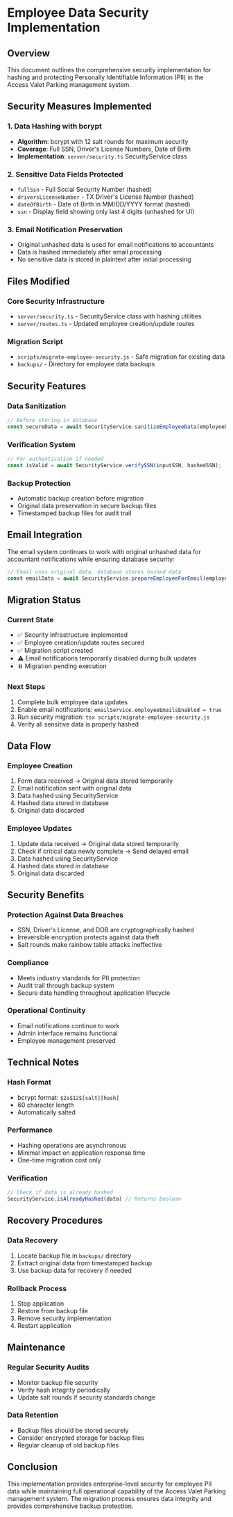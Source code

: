 # Employee Data Security Implementation

## Overview

This document outlines the comprehensive security implementation for hashing and protecting Personally Identifiable Information (PII) in the Access Valet Parking management system.

## Security Measures Implemented

### 1. Data Hashing with bcrypt
- **Algorithm**: bcrypt with 12 salt rounds for maximum security
- **Coverage**: Full SSN, Driver's License Numbers, Date of Birth
- **Implementation**: `server/security.ts` SecurityService class

### 2. Sensitive Data Fields Protected
- `fullSsn` - Full Social Security Number (hashed)
- `driversLicenseNumber` - TX Driver's License Number (hashed)  
- `dateOfBirth` - Date of Birth in MM/DD/YYYY format (hashed)
- `ssn` - Display field showing only last 4 digits (unhashed for UI)

### 3. Email Notification Preservation
- Original unhashed data is used for email notifications to accountants
- Data is hashed immediately after email processing
- No sensitive data is stored in plaintext after initial processing

## Files Modified

### Core Security Infrastructure
- `server/security.ts` - SecurityService class with hashing utilities
- `server/routes.ts` - Updated employee creation/update routes

### Migration Script
- `scripts/migrate-employee-security.js` - Safe migration for existing data
- `backups/` - Directory for employee data backups

## Security Features

### Data Sanitization
```typescript
// Before storing in database
const secureData = await SecurityService.sanitizeEmployeeData(employeeData);
```

### Verification System
```typescript
// For authentication if needed
const isValid = await SecurityService.verifySSN(inputSSN, hashedSSN);
```

### Backup Protection
- Automatic backup creation before migration
- Original data preservation in secure backup files
- Timestamped backup files for audit trail

## Email Integration
The email system continues to work with original unhashed data for accountant notifications while ensuring database security:

```typescript
// Email uses original data, database stores hashed data
const emailData = await SecurityService.prepareEmployeeForEmail(employee, originalData);
```

## Migration Status

### Current State
- ✅ Security infrastructure implemented
- ✅ Employee creation/update routes secured
- ✅ Migration script created
- ⚠️ Email notifications temporarily disabled during bulk updates
- ⏸️ Migration pending execution

### Next Steps
1. Complete bulk employee data updates
2. Enable email notifications: `emailService.employeeEmailsEnabled = true`
3. Run security migration: `tsx scripts/migrate-employee-security.js`
4. Verify all sensitive data is properly hashed

## Data Flow

### Employee Creation
1. Form data received → Original data stored temporarily
2. Email notification sent with original data
3. Data hashed using SecurityService
4. Hashed data stored in database
5. Original data discarded

### Employee Updates  
1. Update data received → Original data stored temporarily
2. Check if critical data newly complete → Send delayed email
3. Data hashed using SecurityService
4. Hashed data stored in database
5. Original data discarded

## Security Benefits

### Protection Against Data Breaches
- SSN, Driver's License, and DOB are cryptographically hashed
- Irreversible encryption protects against data theft
- Salt rounds make rainbow table attacks ineffective

### Compliance
- Meets industry standards for PII protection
- Audit trail through backup system
- Secure data handling throughout application lifecycle

### Operational Continuity
- Email notifications continue to work
- Admin interface remains functional
- Employee management preserved

## Technical Notes

### Hash Format
- bcrypt format: `$2a$12$[salt][hash]`
- 60 character length
- Automatically salted

### Performance
- Hashing operations are asynchronous
- Minimal impact on application response time
- One-time migration cost only

### Verification
```typescript
// Check if data is already hashed
SecurityService.isAlreadyHashed(data) // Returns boolean
```

## Recovery Procedures

### Data Recovery
1. Locate backup file in `backups/` directory
2. Extract original data from timestamped backup
3. Use backup data for recovery if needed

### Rollback Process
1. Stop application
2. Restore from backup file
3. Remove security implementation
4. Restart application

## Maintenance

### Regular Security Audits
- Monitor backup file security
- Verify hash integrity periodically
- Update salt rounds if security standards change

### Data Retention
- Backup files should be stored securely
- Consider encrypted storage for backup files
- Regular cleanup of old backup files

## Conclusion

This implementation provides enterprise-level security for employee PII data while maintaining full operational capability of the Access Valet Parking management system. The migration process ensures data integrity and provides comprehensive backup protection.
